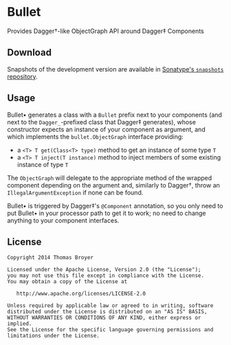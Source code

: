 Bullet
======

Provides Dagger†-like ObjectGraph API around Dagger‡ Components

Download
--------

Snapshots of the development version are available in [Sonatype's `snapshots` repository][snap].

 [snap]: https://oss.sonatype.org/content/repositories/snapshots/

Usage
-----

Bullet• generates a class with a `Bullet` prefix next to your components
(and next to the `Dagger_`-prefixed class that Dagger‡ generates),
whose constructor expects an instance of your component as argument,
and which implements the `bullet.ObjectGraph` interface providing:

 * a `<T> T get(Class<T> type)` method to get an instance of some type `T`
 * a `<T> T inject(T instance)` method to inject members of some existing instance of type `T`

The `ObjectGraph` will delegate to the appropriate method of the wrapped component depending on the argument
and, similarly to Dagger†, throw an `IllegalArgumentException` if none can be found.

Bullet• is triggered by Dagger‡'s `@Component` annotation,
so you only need to put Bullet• in your processor path to get it to work;
no need to change anything to your component interfaces.

License
-------

    Copyright 2014 Thomas Broyer

    Licensed under the Apache License, Version 2.0 (the "License");
    you may not use this file except in compliance with the License.
    You may obtain a copy of the License at

       http://www.apache.org/licenses/LICENSE-2.0

    Unless required by applicable law or agreed to in writing, software
    distributed under the License is distributed on an "AS IS" BASIS,
    WITHOUT WARRANTIES OR CONDITIONS OF ANY KIND, either express or implied.
    See the License for the specific language governing permissions and
    limitations under the License.


